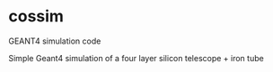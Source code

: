 # cossim
GEANT4 simulation code 

Simple Geant4 simulation of a four layer silicon telescope + iron tube
